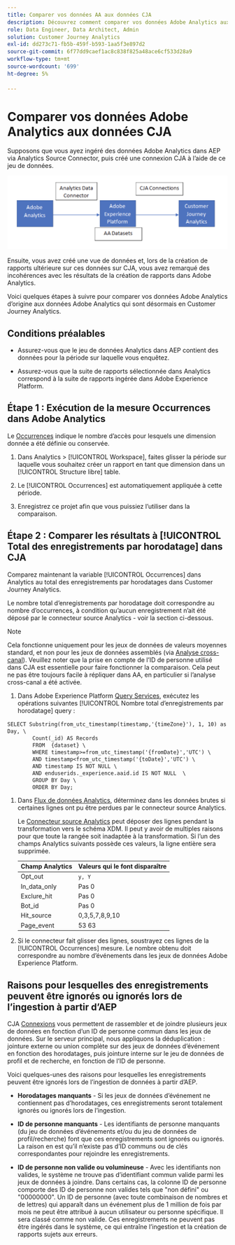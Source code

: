 ```yaml
---
title: Comparer vos données AA aux données CJA
description: Découvrez comment comparer vos données Adobe Analytics aux données dans Customer Journey Analytics
role: Data Engineer, Data Architect, Admin
solution: Customer Journey Analytics
exl-id: dd273c71-fb5b-459f-b593-1aa5f3e897d2
source-git-commit: 6f77dd9caef1ac8c838f825a48ace6cf533d28a9
workflow-type: tm+mt
source-wordcount: '699'
ht-degree: 5%

---
```


# Comparer vos données Adobe Analytics aux données CJA

Supposons que vous ayez ingéré des données Adobe Analytics dans AEP via Analytics Source Connector, puis créé une connexion CJA à l’aide de ce jeu de données.

![flux de données](assets/compare.png)

Ensuite, vous avez créé une vue de données et, lors de la création de rapports ultérieure sur ces données sur CJA, vous avez remarqué des incohérences avec les résultats de la création de rapports dans Adobe Analytics.

Voici quelques étapes à suivre pour comparer vos données Adobe Analytics d’origine aux données Adobe Analytics qui sont désormais en Customer Journey Analytics.

## Conditions préalables

* Assurez-vous que le jeu de données Analytics dans AEP contient des données pour la période sur laquelle vous enquêtez.

* Assurez-vous que la suite de rapports sélectionnée dans Analytics correspond à la suite de rapports ingérée dans Adobe Experience Platform.

## Étape 1 : Exécution de la mesure Occurrences dans Adobe Analytics

Le [Occurrences](https://experienceleague.adobe.com/docs/analytics/components/metrics/occurrences.html?lang=fr) indique le nombre d’accès pour lesquels une dimension donnée a été définie ou conservée.

1. Dans Analytics > [!UICONTROL Workspace], faites glisser la période sur laquelle vous souhaitez créer un rapport en tant que dimension dans un [!UICONTROL Structure libre] table.

1. Le [!UICONTROL Occurrences] est automatiquement appliquée à cette période.

1. Enregistrez ce projet afin que vous puissiez l’utiliser dans la comparaison.

## Étape 2 : Comparer les résultats à [!UICONTROL Total des enregistrements par horodatage] dans CJA

Comparez maintenant la variable [!UICONTROL Occurrences] dans Analytics au total des enregistrements par horodatages dans Customer Journey Analytics.

Le nombre total d’enregistrements par horodatage doit correspondre au nombre d’occurrences, à condition qu’aucun enregistrement n’ait été déposé par le connecteur source Analytics - voir la section ci-dessous.

>[!NOTE]
>
>Cela fonctionne uniquement pour les jeux de données de valeurs moyennes standard, et non pour les jeux de données assemblés (via [Analyse cross-canal](/help/connections/cca/overview.md)). Veuillez noter que la prise en compte de l’ID de personne utilisé dans CJA est essentielle pour faire fonctionner la comparaison. Cela peut ne pas être toujours facile à répliquer dans AA, en particulier si l’analyse cross-canal a été activée.

1. Dans Adobe Experience Platform [Query Services](https://experienceleague.adobe.com/docs/experience-platform/query/best-practices/adobe-analytics.html), exécutez les opérations suivantes [!UICONTROL Nombre total d’enregistrements par horodatage] query :

```
SELECT Substring(from_utc_timestamp(timestamp,'{timeZone}'), 1, 10) as Day, \ 
        Count(_id) AS Records 
        FROM  {dataset} \ 
        WHERE timestamp>=from_utc_timestamp('{fromDate}','UTC') \ 
        AND timestamp<from_utc_timestamp('{toDate}','UTC') \ 
        AND timestamp IS NOT NULL \ 
        AND enduserids._experience.aaid.id IS NOT NULL  \ 
        GROUP BY Day \ 
        ORDER BY Day; 
```

1. Dans [Flux de données Analytics](https://experienceleague.adobe.com/docs/analytics/export/analytics-data-feed/data-feed-contents/datafeeds-reference.html?lang=fr), déterminez dans les données brutes si certaines lignes ont pu être perdues par le connecteur source Analytics.

   Le [Connecteur source Analytics](https://experienceleague.adobe.com/docs/experience-platform/sources/ui-tutorials/create/adobe-applications/analytics.html?lang=fr) peut déposer des lignes pendant la transformation vers le schéma XDM. Il peut y avoir de multiples raisons pour que toute la rangée soit inadaptée à la transformation. Si l’un des champs Analytics suivants possède ces valeurs, la ligne entière sera supprimée.

   | Champ Analytics | Valeurs qui le font disparaître |
   | --- | --- |
   | Opt_out | `y, Y` |
   | In_data_only | Pas 0 |
   | Exclure_hit | Pas 0 |
   | Bot_id | Pas 0 |
   | Hit_source | 0,3,5,7,8,9,10 |
   | Page_event | 53 63 |

1. Si le connecteur fait glisser des lignes, soustrayez ces lignes de la [!UICONTROL Occurrences] mesure. Le nombre obtenu doit correspondre au nombre d’événements dans les jeux de données Adobe Experience Platform.

## Raisons pour lesquelles des enregistrements peuvent être ignorés ou ignorés lors de l’ingestion à partir d’AEP

CJA [Connexions](/help/connections/create-connection.md) vous permettent de rassembler et de joindre plusieurs jeux de données en fonction d’un ID de personne commun dans les jeux de données. Sur le serveur principal, nous appliquons la déduplication : jointure externe ou union complète sur des jeux de données d’événement en fonction des horodatages, puis jointure interne sur le jeu de données de profil et de recherche, en fonction de l’ID de personne.

Voici quelques-unes des raisons pour lesquelles les enregistrements peuvent être ignorés lors de l’ingestion de données à partir d’AEP.

* **Horodatages manquants** - Si les jeux de données d’événement ne contiennent pas d’horodatages, ces enregistrements seront totalement ignorés ou ignorés lors de l’ingestion.

* **ID de personne manquants** - Les identifiants de personne manquants (du jeu de données d’événements et/ou du jeu de données de profil/recherche) font que ces enregistrements sont ignorés ou ignorés. La raison en est qu’il n’existe pas d’ID communs ou de clés correspondantes pour rejoindre les enregistrements.

* **ID de personne non valide ou volumineuse** - Avec les identifiants non valides, le système ne trouve pas d’identifiant commun valide parmi les jeux de données à joindre. Dans certains cas, la colonne ID de personne comporte des ID de personne non valides tels que &quot;non défini&quot; ou &quot;00000000&quot;. Un ID de personne (avec toute combinaison de nombres et de lettres) qui apparaît dans un événement plus de 1 million de fois par mois ne peut être attribué à aucun utilisateur ou personne spécifique. Il sera classé comme non valide. Ces enregistrements ne peuvent pas être ingérés dans le système, ce qui entraîne l’ingestion et la création de rapports sujets aux erreurs.

